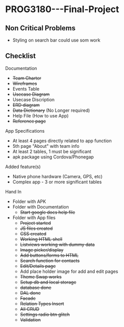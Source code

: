 # PROG3180---Final-Project
## Non Critical Problems 
- Styling on search bar could use som work

## Checklist

Documentation
- ~~Team Charter~~
- ~~Wireframes~~
- Events Table
- ~~Usecase Diagram~~
- Usecase Discription
- ~~ERD diagram~~
- ~~Data Dictionary~~ (No Longer required)
- Help File (How to use App)
- ~~Reference page~~

App Specifications
- At least 4 pages directly related to app function
- 5th page "About" with team info
- At least 2 tables, 1 must be significant
- apk package using Cordova/Phonegap

Added feature(s)
- Native phone hardware (Camera, GPS, etc)
- Complex app - 3 or more significant tables

Hand In
- Folder with APK
- Folder with Documentation
  - ~~Start google docs help file~~
- Folder with App files
  - ~~Project started~~
  - ~~JS files created~~
  - ~~CSS created~~
  - ~~Working HTML shell~~
  - ~~Listviews working with dummy data~~
  - ~~Image picker/display~~
  - ~~Add buttons/forms to HTML~~
  - ~~Search function for contacts~~
  - ~~Edit/Details page~~
  - Add place holder image for add and edit pages
  - ~~Theme Swap works~~
  - ~~Setup db and local storage~~
  - ~~database done~~
  - ~~DAL done~~
  - ~~Facade~~
  - ~~Relation Types Insert~~
  - ~~All CRUD~~
  - ~~Settings radio btn glitch~~
  - ~~Validation~~
